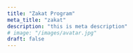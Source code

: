 ```yaml
---
title: "Zakat Program"
meta_title: "zakat"
description: "this is meta description"
# image: "/images/avatar.jpg"
draft: false
---
```

